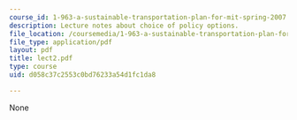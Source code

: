 ```yaml
---
course_id: 1-963-a-sustainable-transportation-plan-for-mit-spring-2007
description: Lecture notes about choice of policy options.
file_location: /coursemedia/1-963-a-sustainable-transportation-plan-for-mit-spring-2007/d058c37c2553c0bd76233a54d1fc1da8_lect2.pdf
file_type: application/pdf
layout: pdf
title: lect2.pdf
type: course
uid: d058c37c2553c0bd76233a54d1fc1da8

---
```

None
